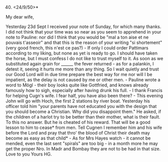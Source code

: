 40. <24/9/50>*

My dear wife,

Yesterday 23d Sept I received your note of Sunday, for which many thanks. I did not think that your time was so near as you seem to apprehend in your note to Pauline: nor did I think that you would be "mal a ton aise et ne pouvais t'asseoir" and that this is the reason of your writing "si shortement" (very good french, this n'est ce pas?) - If only I could order Pattimars according to my liking, but none as yet is ready to go. I should have taken the horse, but I must confess I do not like to trust myself to it. As soon as we substituted again grain for ______ the fever returned - as for a palankin, I detest it, seeing it hurts me more than any thing. So I wait quietly and trust our Good Lord will in due time prepare the best way for me nor will I be impatient, as the delay is not caused by me or other men. - Pauline wrote a word to Mögl - their boy looks quite like Gottfried, and knows already famously how to sigh, especially after having drunk his full. - I thank Francis for helping Cugn's wife. I fear half, you have also been there? - This evening John will go with Hoch, the first 2 stations by river boat. Yesterday his officer told him "your parents have not educated you with the design that you should become a Christian. Why did you disappoint them." He asked, if the children of a harlot try to be better than their mother, what is their fault. To this no answer. But he is cheated of his reward. That will be a good lesson to him to cease* from men. Tell Cugnen I remember him and his wife before the Lord and pray that thro' the blood of Christ their death may become as easy as that child* - As for Mrs Hayes watch - it cannot be mended, even the last sent "spirals" are too big - in a month more he may get the proper Nro. In Madr and Bombay they are not to be had in that size.
 Love to you
 Yours HG.

